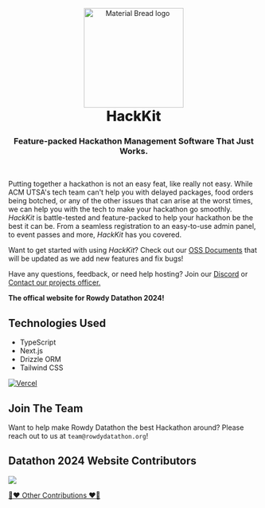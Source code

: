 <p align="center" style="margin-bottom: 0px !important;">
  <img width="200" src="https://github.com/acmutsa/HackKit/assets/38444224/07cf3752-36e5-4c72-b74b-cbb48da1cfd3" alt="Material Bread logo" align="center">
</p>
<h1 align="center" style="margin-top: 0px;font-weight:800">HackKit</h1>
<h3 align="center"><b>Feature-packed Hackathon Management Software That Just Works.</b><br></h3><br/>
<p>Putting together a hackathon is not an easy feat, like really not easy. While ACM UTSA's tech team can't help you with delayed packages, food orders being botched, or any of the other issues that can arise at the worst times, we can help you with the tech to make your hackathon go smoothly. <i>HackKit</i> is battle-tested and feature-packed to help your hackathon be the best it can be. From a seamless registration to an easy-to-use admin panel, to event passes and more, <i>HackKit</i> has you covered. </p>
<p>Want to get started with using <i>HackKit</i>? Check out our <a href="https://oss-acmutsa.vercel.app/">OSS Documents</a> that will be updated as we add new features and fix bugs! </p>
<p>
 Have any questions, feedback, or need help hosting? Join our <a href="https://discord.acmutsa.org">Discord</a> or <a href="mailto:projectsofficer@acmutsa.org"> Contact our projects officer.</a></p></p>

**The offical website for Rowdy Datathon 2024!**

## Technologies Used

-   TypeScript
-   Next.js
-   Drizzle ORM
-   Tailwind CSS

[![Vercel](https://static.rowdyhacks.org/img/powered-by-vercel.svg)](https://vercel.com/?utm_source=ACM%20UTSA&utm_campaign=oss)

## Join The Team

Want to help make Rowdy Datathon the best Hackathon around? Please reach out to us at `team@rowdydatathon.org`!

## Datathon 2024 Website Contributors

<a href="https://github.com/acmutsa/RowdyDatathon24/graphs/contributors">
<img src="https://contrib.rocks/image?repo=acmutsa/RowdyDatathon24" />
</a>
  
[📣❤️ Other Contributions ❤️📣](https://github.com/acmutsa/RowdyDatathon/blob/dev/contributions.md)
